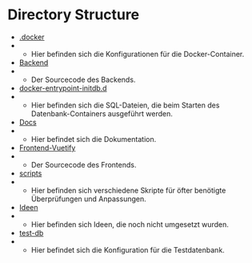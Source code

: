 # Directory Structure

* [.docker](../../../.docker)
* * Hier befinden sich die Konfigurationen für die Docker-Container.
* [Backend](../../../Docs)
* * Der Sourcecode des Backends.
* [docker-entrypoint-initdb.d](../../../docker-entrypoint-initdb.d)
* * Hier befinden sich die SQL-Dateien, die beim Starten des Datenbank-Containers ausgeführt werden.
* [Docs](../../../Docs)
* * Hier befindet sich die Dokumentation.
* [Frontend-Vuetify](../../../Frontend-Vuetify)
* * Der Sourcecode des Frontends.
* [scripts](../scripts)
* * Hier befinden sich verschiedene Skripte für öfter benötigte Überprüfungen und Anpassungen.
* [Ideen](../../../Ideen)
* * Hier befinden sich Ideen, die noch nicht umgesetzt wurden.
* [test-db](../../../test-db)
* * Hier befindet sich die Konfiguration für die Testdatenbank.
